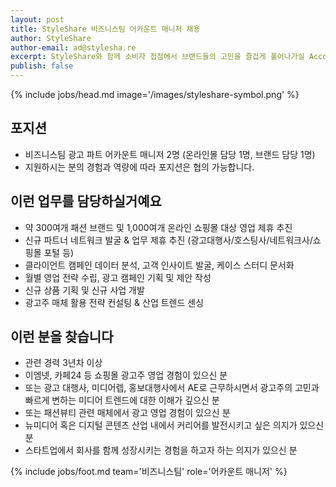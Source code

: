 ```yaml
---
layout: post
title: StyleShare 비즈니스팀 어카운트 매니저 채용
author: StyleShare
author-email: ad@stylesha.re
excerpt: StyleShare와 함께 소비자 접점에서 브랜드들의 고민을 즐겁게 풀어나가실 Account Manager를 모십니다.
publish: false
---
```


{% include jobs/head.md image='/images/styleshare-symbol.png' %}


## 포지션

- 비즈니스팀 광고 파트 어카운트 매니저 2명 (온라인몰 담당 1명, 브랜드 담당 1명)
- 지원하시는 분의 경험과 역량에 따라 포지션은 협의 가능합니다.


## 이런 업무를 담당하실거예요

- 약 300여개 패션 브랜드 및 1,000여개 온라인 쇼핑몰 대상 영업 제휴 추진
- 신규 파트너 네트워크 발굴 & 업무 제휴 추진 (광고대행사/호스팅사/네트워크사/쇼핑몰 포털 등)
- 클라이언트 캠페인 데이터 분석, 고객 인사이트 발굴, 케이스 스터디 문서화
- 월별 영업 전략 수립, 광고 캠페인 기획 및 제안 작성
- 신규 상품 기획 및 신규 사업 개발
- 광고주 매체 활용 전략 컨설팅 & 산업 트렌드 센싱


## 이런 분을 찾습니다

- 관련 경력 3년차 이상
- 이엠넷, 카페24 등 쇼핑몰 광고주 영업 경험이 있으신 분
- 또는 광고 대행사, 미디어렙, 홍보대행사에서 AE로 근무하시면서 광고주의 고민과 빠르게 변하는 미디어 트렌드에 대한  이해가 깊으신 분
- 또는 패션뷰티 관련 매체에서 광고 영업 경험이 있으신 분
- 뉴미디어 혹은 디지털 콘텐츠 산업 내에서 커리어를 발전시키고 싶은 의지가 있으신 분
- 스타트업에서 회사를 함께 성장시키는 경험을 하고자 하는 의지가 있으신 분

{% include jobs/foot.md team='비즈니스팀' role='어카운트 매니저' %}
